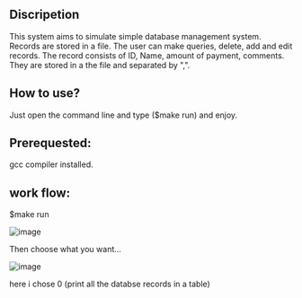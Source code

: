 ## Discripetion
This system aims to simulate simple database management system.
Records are stored in a file.
The user can make queries, delete, add and edit records.
The record consists of ID, Name, amount of payment, comments.
They are stored in a the file and separated by ",".

## How to use?
Just open the command line and type ($make run) and enjoy.

## Prerequested:
  gcc compiler installed.
## work flow:
  $make run
  
  ![image](https://github.com/mohamed-arafa/Embedded_Simple_DBMS/assets/58062859/19009eae-95fb-4c3f-8b93-6e55cefa0048)


Then choose what you want...

![image](https://github.com/mohamed-arafa/Embedded_Simple_DBMS/assets/58062859/cb37ac6f-8802-40ea-9e26-e30b13db7fd0)


here i chose 0 (print all the databse records in a table)
